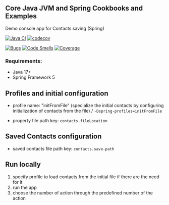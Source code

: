 ## Core Java JVM and Spring Cookbooks and Examples

Demo console app for Contacts saving (Spring)

[![Java CI](https://github.com/pandamaroder/ContactRegistry/actions/workflows/github-actions-demo.yml/badge.svg)](https://github.com/pandamaroder/ContactRegistry/actions/workflows/github-actions-demo.yml)
[![codecov](https://codecov.io/gh/pandamaroder/ContactRegistry/graph/badge.svg?token=9KNR2SQ3QI)](https://codecov.io/gh/pandamaroder/ContactRegistry)

[![Bugs](https://sonarcloud.io/api/project_badges/measure?project=pandamaroder_ContactRegistry&metric=bugs)](https://sonarcloud.io/summary/new_code?id=pandamaroder_ContactRegistry)
[![Code Smells](https://sonarcloud.io/api/project_badges/measure?project=pandamaroder_ContactRegistry&metric=code_smells)](https://sonarcloud.io/summary/new_code?id=pandamaroder_ContactRegistry)
[![Coverage](https://sonarcloud.io/api/project_badges/measure?project=pandamaroder_ContactRegistry&metric=coverage)](https://sonarcloud.io/summary/new_code?id=pandamaroder_ContactRegistry)

### Requirements:

- Java 17+
- Spring Framework 5

## Profiles and initial configuration

- profile name: "initFromFile" (specialize the initial contacts by configuring initialization of contacts from the file)
  / `-Dspring-profiles=initFromFile`

- property file path key: `contacts.fileLocation`

## Saved Contacts configuration

- saved contacts file path key:  `contacts.save-path`

## Run locally

1. specify profile to load contacts from the initial file if there are the need for it
2. run the app
3. choose the number of action through the predefined number of the action

